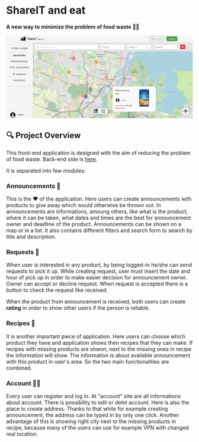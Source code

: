 # ShareIT and eat
**A new way to minimize the problem of food waste 🌱🧡**

<img src="https://github.com/HelloNatalia/licencjat-frontend/blob/main/licencjat-frontend/readme-img/screen.png"/>


## 🔍 Project Overview

This front-end application is designed with the aim of reducing the problem of food waste. Back-end side is [here](https://github.com/HelloNatalia/licencjat-backend).

It is separated into few modules:

### Announcements 🤝

This is the ❤️ of the application. Here users can create announcements with products to give away which would otherwise be thrown out. In announcements are informations, amoung others, like what is the product, where it can be taken, what dates and times are the best for announcement owner and deadline of the product. 
Announcements can be shown on a map or in a list. It also contains different filters and search form to search by title and description.


### Requests 🔔

When user is interested in any product, by being logged-in he/she can send requests to pick it up. While creating request, user must insert the date and hour of pick up in order to make easier decision for announcement owner. Owner can accept or decline request. When request is accepted there is a button to check the request like received. 

When the product from announcement is received, both users can create **rating** in order to show other users if the person is reliable.

### Recipes 🥗

It is another important piece of application. Here users can choose which product they have and application shows then recipes that they can make. If recipes with missing products are shwon, next to the missing ones in recipe the information will show. The information is about available announcement with this product in user's area. So the two main functionalities are combined.

### Account 👩‍🌾

Every user can register and log in. At "account" site are all informations about account. There is possibility to edit or delet account. Here is also the place to create address. Thanks to that while for example creating announcement, the address can be typed in by only one click. Another advantage of this is showing right city next to the missing products in recipe, because many of the users can use for example VPN with changed real location.
